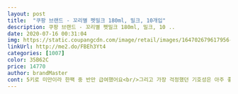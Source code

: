 ```yaml
---
layout: post 
title:  "쿠팡 브랜드 - 꼬리별 펫밀크 180ml, 밀크, 10개입" 
description: 쿠팡 브랜드 - 꼬리별 펫밀크 180ml, 밀크, 10 ..
date: 2020-07-16 00:31:04 
img: https://static.coupangcdn.com/image/retail/images/164702679617956-6687cf61-9fb1-4c35-b14e-54cce6ab50e1.jpg 
linkUrl: http://me2.do/FBEh3Yt4 
categories: [1007] 
color: 35B62C 
price: 14770 
author: brandMaster 
cont: 5키로 미만이라 한팩 중 반만 급여했어요<br/>그리고 가장 걱정했던 기호성은 아주 좋아요<br/>꼬리별이 패키지는 조금 작은편입니다.<br/><br/>너무 잘 먹어용 사진은  다음에<br/>다먹고 나서 흡족할때 하는 엄마 손 핥아주기 세레머니도 받았으니 오늘 쇼핑은 성공했네요<br/>맛있는지 엄청 잘 먹네요 그릇을 싹싹 핥아먹었어요<br/>박스포장에 깔끔하게 왔고<br/>아기가 코딱지일 때 3개월 지날때까지 사료외 간식은 주지 말라고 해서 아침이랑 퇴근후에 펫밀크를 줬었는데 온갖 간식 다먹는 14개월이 된 지금도 아침에 일어나자마자 먹는 펫밀크는 좋다고 먹어요 ㅎㅎ<br/>아직 애기는 애긴가봐요 !!!<br/>아침에 울꽁주들  모닝 우유 한잔 했네용<br/>안먹을까봐 걱정했는데 뚜껑 따주자 마자 입구를 핥았어요.<br/><br/>애기가 먹는 펫밀크가 마침 다 떨어져서 사봤어요.<br/><br/>우선 원래 먹는 펫밀크랑 비교사진 이예요<br/>타 제품보다 저렴하고 울 강쥐가 맛있게 먹어서 더욱 좋아요<br/> 
---
```

 